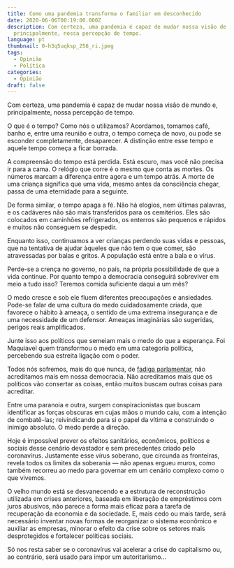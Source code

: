 ```yaml
---
title: Como uma pandemia transforma o familiar em desconhecido
date: 2020-06-06T00:19:00.000Z
description: Com certeza, uma pandemia é capaz de mudar nossa visão de mundo e,
  principalmente, nossa percepção de tempo.
language: pt
thumbnail: 0-h3q5uqksp_256_ri.jpeg
tags:
  - Opinião
  - Política
categories:
  - Opinião
draft: false
---
```

Com certeza, uma pandemia é capaz de mudar nossa visão de mundo e, principalmente, nossa percepção de tempo.

O que é o tempo? Como nós o utilizamos? Acordamos, tomamos café, banho e, entre uma reunião e outra, o tempo começa de novo, ou pode se esconder completamente, desaparecer. A distinção entre esse tempo e aquele tempo começa a ficar borrada.

A compreensão do tempo está perdida. Está escuro, mas você não precisa ir para a cama. O relógio que corre é o mesmo que conta as mortes. Os números marcam a diferença entre agora e um tempo atrás. A morte de uma criança significa que uma vida, mesmo antes da consciência chegar, passa de uma eternidade para a seguinte.

De forma similar, o tempo apaga a fé. Não há elogios, nem últimas palavras, e os cadáveres não são mais transferidos para os cemitérios. Eles são colocados em caminhões refrigerados, os enterros são pequenos e rápidos e muitos não conseguem se despedir.

Enquanto isso, continuamos a ver crianças perdendo suas vidas e pessoas, que na tentativa de ajudar àqueles que não tem o que comer, são atravessadas por balas e gritos. A população está entre a bala e o vírus.

Perde-se a crença no governo, no país, na própria possibilidade de que a vida continue. Por quanto tempo a democracia conseguirá sobreviver em meio a tudo isso? Teremos comida suficiente daqui a um mês?

O medo cresce e sob ele fluem diferentes preocupações e ansiedades. Pode-se falar de uma cultura do medo cuidadosamente criada, que favorece o hábito à ameaça, o sentido de uma extrema insegurança e de uma necessidade de um defensor. Ameaças imaginárias são sugeridas, perigos reais amplificados.

Junte isso aos políticos que semeiam mais o medo do que a esperança. Foi Maquiavel quem transformou o medo em uma categoria política, percebendo sua estreita ligação com o poder.

Todos nós sofremos, mais do que nunca, de [fadiga parlamentar](https://brasil.elpais.com/ideas/2020-01-25/falta-de-horas-de-descanso-faz-com-que-nossa-melancolia-se-torne-raiva-ou-depressao.html), não acreditamos mais em nossa democracia. Não acreditamos mais que os políticos vão consertar as coisas, então muitos buscam outras coisas para acreditar.

Entre uma paranoia e outra, surgem conspiracionistas que buscam identificar as forças obscuras em cujas mãos o mundo caiu, com a intenção de combatê-las; reivindicando para si o papel da vítima e construindo o inimigo absoluto. O medo perde a direção.

Hoje é impossível prever os efeitos sanitários, econômicos, políticos e sociais desse cenário devastador e sem precedentes criado pelo coronavírus. Justamente esse vírus soberano, que circunda as fronteiras, revela todos os limites da soberania — não apenas ergueu muros, como também recorreu ao medo para governar em um cenário complexo como o que vivemos.

O velho mundo está se desvanecendo e a estrutura de reconstrução utilizada em crises anteriores, baseada em liberação de empréstimos com juros abusivos, não parece a forma mais eficaz para a tarefa de recuperação da economia e da sociedade. E, mais cedo ou mais tarde, será necessário inventar novas formas de reorganizar o sistema econômico e auxiliar as empresas, minorar o efeito da crise sobre os setores mais desprotegidos e fortalecer políticas sociais.

Só nos resta saber se o coronavírus vai acelerar a crise do capitalismo ou, ao contrário, será usado para impor um autoritarismo…
